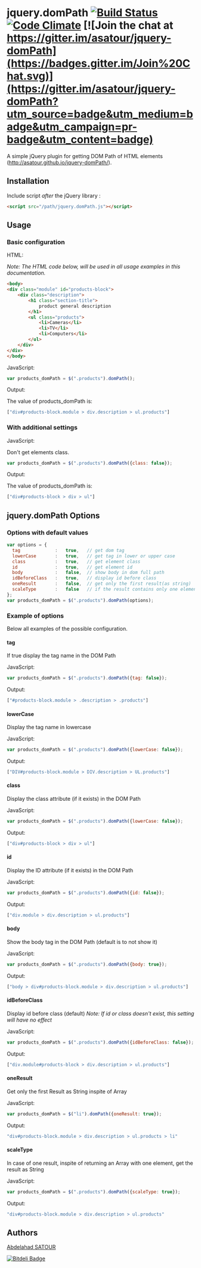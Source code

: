 # jquery.domPath [![Build Status](https://travis-ci.org/asatour/jquery-domPath.svg)](https://travis-ci.org/asatour/jquery-domPath) [![Code Climate](https://codeclimate.com/github/asatour/jquery-domPath/badges/gpa.svg)](https://codeclimate.com/github/asatour/jquery-domPath) [![Join the chat at https://gitter.im/asatour/jquery-domPath](https://badges.gitter.im/Join%20Chat.svg)](https://gitter.im/asatour/jquery-domPath?utm_source=badge&utm_medium=badge&utm_campaign=pr-badge&utm_content=badge)


A simple jQuery plugin for getting DOM Path of HTML elements (http://asatour.github.io/jquery-domPath/).


## Installation

Include script *after* the jQuery library : 

```html
<script src="/path/jquery.domPath.js"></script>
```

## Usage

### Basic configuration

HTML:

*Note: The HTML code below, will be used in all usage examples in this documentation.*
```html
<body>
<div class="module" id="products-block">
    <div class="description">
        <h1 class="section-title">
            product general description
        </h1>
        <ul class="products">
            <li>Cameras</li>
            <li>TV</li>
            <li>Computers</li>
        </ul>
    </div>
</div>
</body>
```


JavaScript:

```js
var products_domPath = $(".products").domPath();
```
Output:

The value of products_domPath is:

```js
["div#products-block.module > div.description > ul.products"]
```

### With additional settings

JavaScript:

Don't get elements class.
```js
var products_domPath = $(".products").domPath({class: false});
```
Output:

The value of products_domPath is:

```js
["div#products-block > div > ul"]
```

## jquery.domPath Options

### Options with default values

```js
var options = {
  tag             :   true,   // get dom tag
  lowerCase       :   true,   // get tag in lower or upper case
  class           :   true,   // get element class
  id              :   true,   // get element id
  body            :   false,  // show body in dom full path
  idBeforeClass   :   true,   // display id before class
  oneResult       :   false,  // get only the first result(as string)
  scaleType       :   false   // if the result contains only one element get it as string and not array
};
var products_domPath = $(".products").domPath(options);
```

### Example of options
Below all examples of the possible configuration.

#### tag
If true display the tag name in the DOM Path

JavaScript:
```js
var products_domPath = $(".products").domPath({tag: false});
```

Output:
```js
["#products-block.module > .description > .products"]
```

#### lowerCase
Display the tag name in lowercase

JavaScript:
```js
var products_domPath = $(".products").domPath({lowerCase: false});
```

Output:
```js
["DIV#products-block.module > DIV.description > UL.products"]
```

#### class
Display the class attribute (if it exists) in the DOM Path

JavaScript:
```js
var products_domPath = $(".products").domPath({lowerCase: false});
```

Output:
```js
["div#products-block > div > ul"]
```

#### id
Display the ID attribute (if it exists) in the DOM Path

JavaScript:
```js
var products_domPath = $(".products").domPath({id: false});
```

Output:
```js
["div.module > div.description > ul.products"]
```

#### body
Show the body tag in the DOM Path (default is to not show it)

JavaScript:
```js
var products_domPath = $(".products").domPath({body: true});
```

Output:
```js
["body > div#products-block.module > div.description > ul.products"]
```

#### idBeforeClass
Display id before class (default)
*Note: If id or class doesn't exist, this setting will have no effect*

JavaScript:
```js
var products_domPath = $(".products").domPath({idBeforeClass: false});
```

Output:
```js
["div.module#products-block > div.description > ul.products"]
```

#### oneResult
Get only the first Result as String inspite of Array

JavaScript:
```js
var products_domPath = $("li").domPath({oneResult: true});
```

Output:
```js
"div#products-block.module > div.description > ul.products > li"
```

#### scaleType
In case of one result, inspite of returning an Array with one element, get the result as String

JavaScript:
```js
var products_domPath = $(".products").domPath({scaleType: true});
```

Output:
```js
"div#products-block.module > div.description > ul.products"
```

## Authors

[Abdelahad SATOUR](https://github.com/asatour)


[![Bitdeli Badge](https://d2weczhvl823v0.cloudfront.net/asatour/jquery-dompath/trend.png)](https://bitdeli.com/free "Bitdeli Badge")

